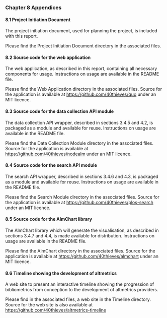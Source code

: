 <div class="page-break-before">

### Chapter 8 Appendices

</div>

#### 8.1 Project Initiation Document

The project initiation document, used for planning the project, is included with this report.

Please find the Project Initiation Document directory in the associated files.

#### 8.2 Source code for the web application

The web application, as described in this report, containing all necessary components for usage. Instructions on usage are available in the README file.

Please find the Web Application directory in the associated files. Source for the application is available at https://github.com/40thieves/quo under an MIT licence.

#### 8.3 Source code for the data collection API module

The data collection API wrapper, described in sections 3.4.5 and 4.2, is packaged as a module and available for reuse. Instructions on usage are available in the README file.

Please find the Data Collection Module directory in the associated files. Source for the application is available at https://github.com/40thieves/nodealm under an MIT licence.

#### 8.4 Source code for the search API module

The search API wrapper, described in sections 3.4.6 and 4.3, is packaged as a module and available for reuse. Instructions on usage are available in the README file.

Please find the Search Module directory in the associated files. Source for the application is available at https://github.com/40thieves/plos-search under an MIT licence.

#### 8.5 Source code for the AlmChart library

The AlmChart library which will generate the visualisation, as described in sections 3.4.7 and 4.4, is made available for distribution. Instructions on usage are available in the README file.

Please find the AlmChart directory in the associated files. Source for the application is available at https://github.com/40thieves/almchart under an MIT licence.

#### 8.6 Timeline showing the development of altmetrics

A web site to present an interactive timeline showing the progression of bibliometrics from conception to the development of altmetrics providers.

Please find in the associated files, a web site in the Timeline directory. Source for the web site is also available at https://github.com/40thieves/altmetrics-timeline

